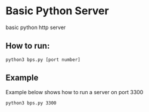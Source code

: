 # Basic Python Server
basic python http server

## How to run:

```
python3 bps.py [port number]
```

## Example

Example below shows how to run a server on port 3300

```
python3 bps.py 3300
```